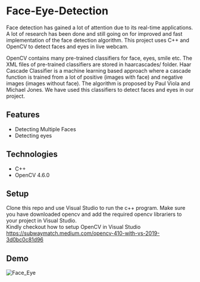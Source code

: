 # Face-Eye-Detection
Face detection has gained a lot of attention due to its real-time applications. A lot of research has been done and still going on for improved and fast implementation of the face detection algorithm. This project uses C++ and OpenCV to detect faces and eyes in live webcam.

OpenCV contains many pre-trained classifiers for face, eyes, smile etc. The XML files of pre-trained classifiers are stored in haarcascades/ folder. 
Haar Cascade Classifier is a machine learning based approach where a cascade function is trained from a lot of positive (images with face) and negative images (images without face). The algorithm is proposed by Paul Viola and Michael Jones. We have used this classifiers to detect faces and eyes in our project.
<br>
## Features
<ul>
  <li>Detecting Multiple Faces</li>
  <li>Detecting eyes</li>
 </ul>
 
  ## Technologies
 <ul>
  <li>C++</li>
  <li>OpenCV 4.6.0</li>
 </ul>
 
  ## Setup
 Clone this repo and use Visual Studio to run the c++ program. Make sure you have downloaded opencv and add the required opencv librariers to your project in Visual Studio.<br>
 Kindly checkout how to setup OpenCV in Visual Studio <a>https://subwaymatch.medium.com/opencv-410-with-vs-2019-3d0bc0c81d96<a/>
 <br>
 ## Demo
 
 ![Face_Eye](https://user-images.githubusercontent.com/18510244/229293562-952764ea-74d2-4fd8-a96c-04f76e98aeaa.PNG)
